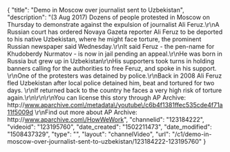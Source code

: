 {
    "title": "Demo in Moscow over journalist sent to Uzbekistan",
    "description": "(3 Aug 2017) Dozens of people protested in Moscow on Thursday to demonstrate against the expulsion of journalist Ali Feruz.\r\nA Russian court has ordered Novaya Gazeta reporter Ali Feruz to be deported to his native Uzbekistan, where he might face torture, the prominent Russian newspaper said Wednesday.\r\nIt said Feruz - the pen-name for Khudoberdy Nurmatov - is now in jail pending an appeal.\r\nHe was born in Russia but grew up in Uzbekistan\r\nHis supporters took turns in holding banners calling for the authorities to free Feruz, and spoke in his support. \r\nOne of the protesters was detained by police.\r\nBack in 2008 Ali Feruz fled Uzbekistan after local police detained him, beat and tortured for two days. \r\nIf returned back to the country he faces a very high risk of torture again.\r\n\r\n\r\nYou can license this story through AP Archive: http:\/\/www.aparchive.com\/metadata\/youtube\/c6b4f1381ffec535cde4f71a11f5009d \r\nFind out more about AP Archive: http:\/\/www.aparchive.com\/HowWeWork",
    "channelid": "123184222",
    "videoid": "123195760",
    "date_created": "1502211473",
    "date_modified": "1508437329",
    "type": "",
    "layout": "channelVideo",
    "url": "\/c1\/demo-in-moscow-over-journalist-sent-to-uzbekistan\/123184222-123195760"
}